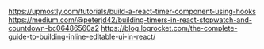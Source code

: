 https://upmostly.com/tutorials/build-a-react-timer-component-using-hooks
https://medium.com/@peterjd42/building-timers-in-react-stopwatch-and-countdown-bc06486560a2
https://blog.logrocket.com/the-complete-guide-to-building-inline-editable-ui-in-react/